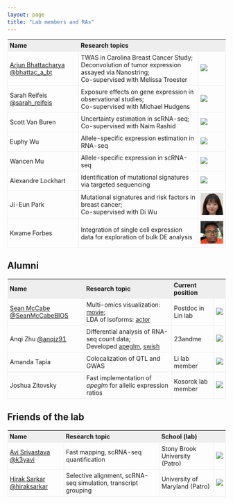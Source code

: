 ```yaml
---
layout: page
title: "Lab members and RAs"
---
```


<style>
table{
  border-collapse: collapse;
  border-spacing: 0;
}

th{
  background-color: #eeeeee;
  padding: 5px;
}

td{
  border: 1px solid #eeeeee;
  padding: 5px;
}
</style>

| Name | Research topics | |
| :--- | :---- | :---- |
| [Arjun Bhattacharya](https://bhattacharya-a-bt.github.io) [@bhattac_a_bt](https://twitter.com/bhattac_a_bt) | TWAS in Carolina Breast Cancer Study; <br> Deconvolution of tumor expression assayed via Nanostring; <br> Co-supervised with Melissa Troester | <img width="100" src="../assets/arjunbhattacharya.jpg"> | 
| Sarah Reifeis [@sarah_reifeis](https://twitter.com/sarah_reifeis) | Exposure effects on gene expression in observational studies; <br> Co-supervised with Michael Hudgens | <img width="100" src="../assets/sarahreifeis.jpg"> |
| Scott Van Buren | Uncertainty estimation in scRNA-seq; <br> Co-supervised with Naim Rashid | <img width="100" src="../assets/scottvanburen.jpg"> |
| Euphy Wu | Allele-specific expression estimation in RNA-seq | <img width="100" src="../assets/euphywu.jpg"> |
| Wancen Mu | Allele-specific expression in scRNA-seq | <img width="100" src="../assets/wancenmu.jpg"> |
| Alexandre Lockhart | Identification of mutational signatures via targeted sequencing | <img width="100" src="../assets/alexlockhart.jpg"> |
| Ji-Eun Park | Mutational signatures and risk factors in breast cancer; <br> Co-supervised with Di Wu | <img width="100" src="../assets/ji-eunpark.jpg"> |
| Kwame Forbes | Integration of single cell expression data for exploration of bulk DE analysis | <img width="100" src="../assets/kwameforbes.jpg"> |

## Alumni

| Name | Research topic | Current position &nbsp; &nbsp; &nbsp; | |
| :--- | :---- | :---- | :---- |
| [Sean McCabe](https://mccabes292.github.io/) [@SeanMcCabeBIOS](https://twitter.com/SeanMcCabeBIOS) | Multi-omics visualization: [movie](https://github.com/mccabes292/movie); <br> LDA of isoforms: [actor](https://github.com/mccabes292/actor) | Postdoc in Lin lab | <img width="100" src="../assets/seanmccabe.png"> |
| Anqi Zhu [@anqiz91](https://twitter.com/anqiz91) | Differential analysis of RNA-seq count data; <br> Developed [apeglm](http://bioconductor.org/packages/apeglm), [swish](http://bioconductor.org/packages/fishpond) | 23andme | <img width="100" src="../assets/anqizhu.png"> |
| Amanda Tapia | Colocalization of QTL and GWAS | Li lab member | <img width="100" src="../assets/amandatapia.jpg"> |
| Joshua Zitovsky | Fast implementation of *apeglm* for allelic expression ratios | Kosorok lab member | <img width="100" src="../assets/joshuazitovsky.jpg"> | 

## Friends of the lab

| Name | Research topic | School (lab) | |
| :--- | :---- | :---- | :---- |
| [Avi Srivastava](https://k3yavi.github.io/) [@k3yavi](https://twitter.com/k3yavi) | Fast mapping, scRNA-seq quantification | Stony Brook University (Patro) | <img width="100" src="../assets/avisrivastava.jpg"> |
| [Hirak Sarkar](https://hiraksarkar.github.io/) [@hiraksarkar](https://twitter.com/hiraksarkar) | Selective alignment, scRNA-seq simulation, transcript grouping | University of Maryland (Patro) | <img width="100" src="../assets/hiraksarkar.jpg"> |
